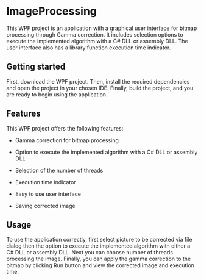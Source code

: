 # ImageProcessing
This WPF project is an application with a graphical user interface for bitmap processing through Gamma correction. It includes selection options to execute the implemented algorithm with a C# DLL or assembly DLL. The user interface also has a library function execution time indicator.

## Getting started
First, download the WPF project. Then, install the required dependencies and open the project in your chosen IDE. Finally, build the project, and you are ready to begin using the application.

## Features
This WPF project offers the following features:
- Gamma correction for bitmap processing

- Option to execute the implemented algorithm with a C# DLL or assembly DLL

- Selection of the number of threads

- Execution time indicator

- Easy to use user interface

- Saving corrected image

## Usage

To use the application correctly, first select picture to be corrected via file dialog then the option to execute the implemented algorithm with either a C# DLL or assembly DLL. Next you can choose number of threads processing the image. Finally, you can apply the gamma correction to the bitmap by clicking Run button and view the corrected image and execution time.
